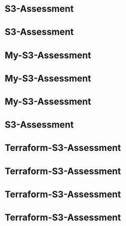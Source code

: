 # S3-Assessment
# S3-Assessment
# My-S3-Assessment
# My-S3-Assessment
# My-S3-Assessment
# S3-Assessment
# Terraform-S3-Assessment
# Terraform-S3-Assessment
# Terraform-S3-Assessment
# Terraform-S3-Assessment
